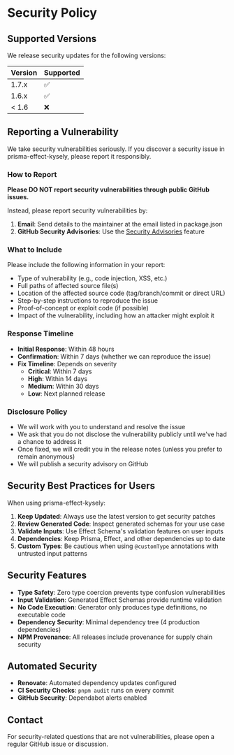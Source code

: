 # Security Policy

## Supported Versions

We release security updates for the following versions:

| Version | Supported          |
| ------- | ------------------ |
| 1.7.x   | :white_check_mark: |
| 1.6.x   | :white_check_mark: |
| < 1.6   | :x:                |

## Reporting a Vulnerability

We take security vulnerabilities seriously. If you discover a security issue in prisma-effect-kysely, please report it responsibly.

### How to Report

**Please DO NOT report security vulnerabilities through public GitHub issues.**

Instead, please report security vulnerabilities by:

1. **Email**: Send details to the maintainer at the email listed in package.json
2. **GitHub Security Advisories**: Use the [Security Advisories](https://github.com/samuelho-dev/prisma-effect-kysely/security/advisories/new) feature

### What to Include

Please include the following information in your report:

- Type of vulnerability (e.g., code injection, XSS, etc.)
- Full paths of affected source file(s)
- Location of the affected source code (tag/branch/commit or direct URL)
- Step-by-step instructions to reproduce the issue
- Proof-of-concept or exploit code (if possible)
- Impact of the vulnerability, including how an attacker might exploit it

### Response Timeline

- **Initial Response**: Within 48 hours
- **Confirmation**: Within 7 days (whether we can reproduce the issue)
- **Fix Timeline**: Depends on severity
  - **Critical**: Within 7 days
  - **High**: Within 14 days
  - **Medium**: Within 30 days
  - **Low**: Next planned release

### Disclosure Policy

- We will work with you to understand and resolve the issue
- We ask that you do not disclose the vulnerability publicly until we've had a chance to address it
- Once fixed, we will credit you in the release notes (unless you prefer to remain anonymous)
- We will publish a security advisory on GitHub

## Security Best Practices for Users

When using prisma-effect-kysely:

1. **Keep Updated**: Always use the latest version to get security patches
2. **Review Generated Code**: Inspect generated schemas for your use case
3. **Validate Inputs**: Use Effect Schema's validation features on user inputs
4. **Dependencies**: Keep Prisma, Effect, and other dependencies up to date
5. **Custom Types**: Be cautious when using `@customType` annotations with untrusted input patterns

## Security Features

- **Type Safety**: Zero type coercion prevents type confusion vulnerabilities
- **Input Validation**: Generated Effect Schemas provide runtime validation
- **No Code Execution**: Generator only produces type definitions, no executable code
- **Dependency Security**: Minimal dependency tree (4 production dependencies)
- **NPM Provenance**: All releases include provenance for supply chain security

## Automated Security

- **Renovate**: Automated dependency updates configured
- **CI Security Checks**: `pnpm audit` runs on every commit
- **GitHub Security**: Dependabot alerts enabled

## Contact

For security-related questions that are not vulnerabilities, please open a regular GitHub issue or discussion.
